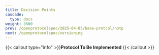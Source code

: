 ```yaml
---
title: Decision Points
cascade:
  type: docs
weight: 3500
prev: /openprotocolspec/2025-04-05/base-protcol/notp
next: /openprotocolspec/versioning
---
```


{{< callout type="info" >}}**Protocol To Be Implemented** {{< /callout >}}
